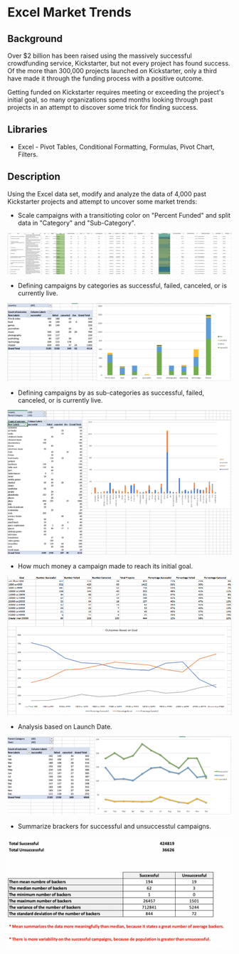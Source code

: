 # Excel Market Trends

## Background

Over $2 billion has been raised using the massively successful crowdfunding service, Kickstarter, but not every project has found success. Of the more than 300,000 projects launched on Kickstarter, only a third have made it through the funding process with a positive outcome.

Getting funded on Kickstarter requires meeting or exceeding the project's initial goal, so many organizations spend months looking through past projects in an attempt to discover some trick for finding success.

## Libraries
* Excel - Pivot Tables, Conditional Formatting, Formulas, Pivot Chart, Filters. 

## Description

Using the Excel data set, modify and analyze the data of 4,000 past Kickstarter projects and attempt to uncover some market trends:


* Scale campaigns with a transitioting color on "Percent Funded" and split data in "Category" and "Sub-Category".

![Kickstarter Table](Images/FullTable.PNG)

* Defining campaigns by categories as successful, failed, canceled, or is currently live.

![Category Stats](Images/CategoryStats.PNG)
 
* Defining campaigns by as sub-categories as successful, failed, canceled, or is currently live.

![Subcategory Stats](Images/SubcategoryStats.PNG)

* How much money a campaign made to reach its initial goal.

![Goal Outcomes](Images/GoalOutcomes.PNG)

* Analysis based on Launch Date.

![Outcomes Based on Launch Date](Images/LaunchDateOutcomes.PNG)

* Summarize brackers for successful and unsuccesstul campaigns.

![Images/Backers.png](Images/Backers.png)

